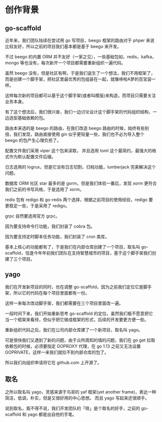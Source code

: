 # 创作背景
## go-scaffold

近年来，我们团队陆续在尝试用 go 写项目，beego 框架的路由对于 phper 来说比较友好，所以之前的项目我们基本都是基于 beego 来开发。

不过 beego 的内置 ORM 并不友好（一家之见），一些基础包如，redis，kafka，mongo 等也没有，每次新开一个项目都需要重新组织一遍代码。

虽然 beego 没有，但是社区有啊，于是我们诞生了一个想法，我们不用框架了，而是创建一个脚手架，把社区里最优秀的包组装在一起，就像哆啦A梦的百宝袋一样。

这样每次新的项目都可以基于这个脚手架(或者叫模版)来构造，而项目只需要关注业务本身。

有了这个想法后，我们很兴奋，我们一边讨论设计这个脚手架的代码组织结构，一边选型基础依赖的包。

路由本来选的是 beego 的路由，在我们改造 beego 路由的时候，始终有些别扭，我们发现，路由直接使用 gin 似乎更轻量一些，我们也不必为导入整个 beego 的包产生心理负担了。

配置文件我们采用 viper 这个包来读取， 并且选用 toml 这个最简约，最强大的格式作为默认配置文件后缀。

日志选用的 logrus，但是它没有日志切割，归档功能，lumberjack 完美解决这个问题。

数据库 ORM 社区 star 最多的是 gorm，但是我们体验一番后，发现 xorm 更符合我们之前的书写风格，于是选用了 xorm。

redis 包有 redigo 和 go-redis 两个选择，根据之前项目的使用经验，redigo 要更稳定一些，于是采用了 redigo。

grpc 自然要选用官方 grpc。

因为要支持命令行功能，我们封装了 cobra 包。

因为要支持定时脚本任务功能，我们封装了 cron 类库。

基本上核心的功能都有了，于是我们在内部仓库创建了一个项目，取名叫 go-scaffold，恰逢今年年初我们团队在支持智慧城市的项目，基于这个脚手架我们创建了三个项目。

## yago
我们在开发新项目的同时，也在调整 go-scaffold，因为之前我们定位它是脚手架，所以它的代码在每个项目里面都有一份。

这样一来每次改动脚手架，我们都需要在三个项目里面改一遍。

一段时间下来，我们开始重新思考 go-scaffold 的定位，虽然我们极不愿意把它当一个框架来看待，但似乎把它做成框架的形式，后续的开发要更方便一些。

重新组织代码之后，我们在公司内部仓库建了一个新项目，取名叫 yago。

可是很快我们又遇到了新的问题，由于众所周知的墙的问题，我们在 go get 拉取依赖包的时候，必须要指定 GOPROXY 代理，在 go 1.13 之前又无法设置 GOPRIVATE，这样一来我们就拉不到内部仓库的包了。

所以我们向组织申请将它在 github.com 上开源了。

## 取名
之所以取名叫 yago，灵感来源于鸟哥的 yaf 框架(yet another frame)，表达一种简洁，低调，朴实，但是又很好用的中心思想。
而且 yago 写起来还很顺手。

说到取名，我不得不说，我们开发团队的「晓」是个取名的好手，之前的 go-scaffold 和 yago 都是出自他的手笔。
